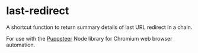 # last-redirect
A shortcut function to return summary details of last URL redirect in a chain.

For use with the [Puppeteer](https://github.com/puppeteer/puppeteer) Node library for Chromium web browser automation.
